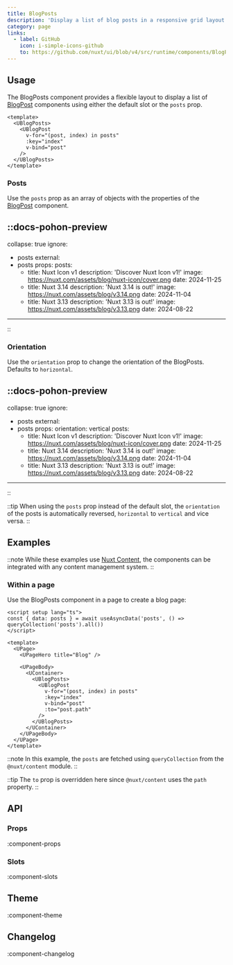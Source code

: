 ```yaml
---
title: BlogPosts
description: 'Display a list of blog posts in a responsive grid layout.'
category: page
links:
  - label: GitHub
    icon: i-simple-icons-github
    to: https://github.com/nuxt/ui/blob/v4/src/runtime/components/BlogPosts.vue
---
```


## Usage

The BlogPosts component provides a flexible layout to display a list of [BlogPost](/docs/components/blog-post) components using either the default slot or the `posts` prop.

```vue {2,8}
<template>
  <UBlogPosts>
    <UBlogPost
      v-for="(post, index) in posts"
      :key="index"
      v-bind="post"
    />
  </UBlogPosts>
</template>
```

### Posts

Use the `posts` prop as an array of objects with the properties of the [BlogPost](/docs/components/blog-post#props) component.

::docs-pohon-preview
---
collapse: true
ignore:
  - posts
external:
  - posts
props:
  posts:
    - title: Nuxt Icon v1
      description: 'Discover Nuxt Icon v1!'
      image: https://nuxt.com/assets/blog/nuxt-icon/cover.png
      date: 2024-11-25
    - title: Nuxt 3.14
      description: 'Nuxt 3.14 is out!'
      image: https://nuxt.com/assets/blog/v3.14.png
      date: 2024-11-04
    - title: Nuxt 3.13
      description: 'Nuxt 3.13 is out!'
      image: https://nuxt.com/assets/blog/v3.13.png
      date: 2024-08-22
---
::

### Orientation

Use the `orientation` prop to change the orientation of the BlogPosts. Defaults to `horizontal`.

::docs-pohon-preview
---
collapse: true
ignore:
  - posts
external:
  - posts
props:
  orientation: vertical
  posts:
    - title: Nuxt Icon v1
      description: 'Discover Nuxt Icon v1!'
      image: https://nuxt.com/assets/blog/nuxt-icon/cover.png
      date: 2024-11-25
    - title: Nuxt 3.14
      description: 'Nuxt 3.14 is out!'
      image: https://nuxt.com/assets/blog/v3.14.png
      date: 2024-11-04
    - title: Nuxt 3.13
      description: 'Nuxt 3.13 is out!'
      image: https://nuxt.com/assets/blog/v3.13.png
      date: 2024-08-22
---
::

::tip
When using the `posts` prop instead of the default slot, the `orientation` of the posts is automatically reversed, `horizontal` to `vertical` and vice versa.
::

## Examples

::note
While these examples use [Nuxt Content](https://content.nuxt.com), the components can be integrated with any content management system.
::

### Within a page

Use the BlogPosts component in a page to create a blog page:

```vue [pages/blog/index.vue]{11-18}
<script setup lang="ts">
const { data: posts } = await useAsyncData('posts', () => queryCollection('posts').all())
</script>

<template>
  <UPage>
    <UPageHero title="Blog" />

    <UPageBody>
      <UContainer>
        <UBlogPosts>
          <UBlogPost
            v-for="(post, index) in posts"
            :key="index"
            v-bind="post"
            :to="post.path"
          />
        </UBlogPosts>
      </UContainer>
    </UPageBody>
  </UPage>
</template>
```

::note
In this example, the `posts` are fetched using `queryCollection` from the `@nuxt/content` module.
::

::tip
The `to` prop is overridden here since `@nuxt/content` uses the `path` property.
::

## API

### Props

:component-props

### Slots

:component-slots

## Theme

:component-theme

## Changelog

:component-changelog
